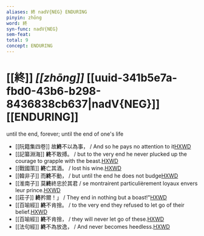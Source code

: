 ```yaml
---
aliases: 終 nadV{NEG} ENDURING
pinyin: zhōng
word: 終
syn-func: nadV{NEG}
sem-feat: 
total: 9
concept: ENDURING 
---
```

# [[終]] *[[zhōng]]*  [[uuid-341b5e7a-fbd0-43b6-b298-8436838cb637|nadV{NEG}]] [[ENDURING]]
until the end, forever; until the end of one's life
 - [[阮籍集四卷]] 故**終**不以為事， / And so he pays no attention to it[HXWD](https://hxwd.org/textview.html?location=CH2b1558_CHANT_004-17a.30)
 - [[記纂淵海]] **終**不敢搏。 / but to the very end he never plucked up the courage to grapple with the beast.[HXWD](https://hxwd.org/textview.html?location=CH7x2040_CHANT_030-14a.26)
 - [[戰國策]] **終**亡其酒。 / lost his wine.[HXWD](https://hxwd.org/textview.html?location=KR2e0003_tls_131-1a.44)
 - [[韓非子]] 而**終**不動， / but until the end he does not budge[HXWD](https://hxwd.org/textview.html?location=KR3c0005_tls_049-28a.10)
 - [[淮南子]] 莫**終**終忠於其君 / se montrairent particulièrement loyaux envers leur prince.[HXWD](https://hxwd.org/textview.html?location=KR3j0010_tls_013-28a.26)
 - [[莊子]] **終**矜爾！」 / They end in nothing but a boast!"[HXWD](https://hxwd.org/textview.html?location=KR5c0126_tls_026-7a.1)
 - [[百喻經]] **終**不肯捨。 / to the very end they refused to let go of their belief.[HXWD](https://hxwd.org/textview.html?location=KR6b0066_T_002-0548a.75)
 - [[百喻經]] **終**不肯捨， / they will never let go of these.[HXWD](https://hxwd.org/textview.html?location=KR6b0066_T_002-0548b.9)
 - [[法句經]] **終**不為放逸， / And never becomes heedless.[HXWD](https://hxwd.org/textview.html?location=KR6b0067_T_001-0562b.63)